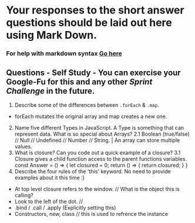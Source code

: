 # Your responses to the short answer questions should be laid out here using Mark Down.
### For help with markdown syntax [Go here](https://github.com/adam-p/markdown-here/wiki/Markdown-Cheatsheet)

## Questions - Self Study - You can exercise your Google-Fu for this and any other _Sprint Challenge_ in the future.
1. Describe some of the differences between `.forEach` & `.map`. 
- forEach mutates the original array and map creates a new one.
2. Name five different Types in JavaScript. A Type is something that can represent data. What is so special about Arrays?
2.1 Boolean (true/false) // Null // Undefined // Number // String. | An array can store multiple values.
3. What is closure? Can you code out a quick example of a closure?
3.1 Closure gives a child function access to the parent functions variables.
  const Answer = () => {
    let closured = 0;
    return () => {
        return closured;
    }
  }
4. Describe the four rules of the 'this' keyword. No need to provide examples about it this time :)
- At top level closure refers to the window. // What is the object this is calling?
- Look to the left of the dot. // 
- .bind / .call / .apply (Explicitly setting this)
- Constructors, new, class // this is used to refrence the instance
